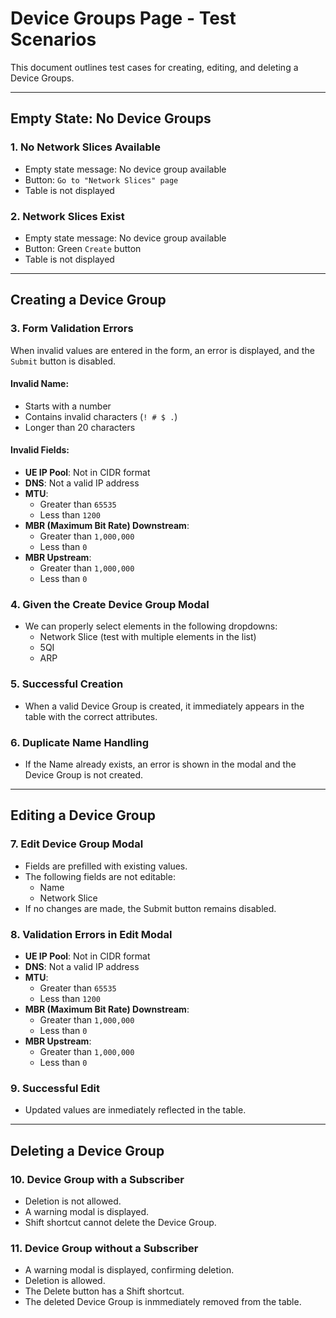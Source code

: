 # Device Groups Page - Test Scenarios

This document outlines test cases for creating, editing, and deleting a Device Groups.

---

## Empty State: No Device Groups

### 1. No Network Slices Available
- Empty state message: No device group available
- Button: `Go to "Network Slices" page`
- Table is not displayed

### 2. Network Slices Exist
- Empty state message: No device group available
- Button: Green `Create` button
- Table is not displayed

---

## Creating a Device Group

### 3. Form Validation Errors
When invalid values are entered in the form, an error is displayed, and the `Submit` button is disabled.  

#### Invalid Name:
- Starts with a number
- Contains invalid characters (`! # $ .`)
- Longer than 20 characters

#### Invalid Fields:
- **UE IP Pool**: Not in CIDR format
- **DNS**: Not a valid IP address
- **MTU**:
  - Greater than `65535`
  - Less than `1200`
- **MBR (Maximum Bit Rate) Downstream**:
  - Greater than `1,000,000`
  - Less than `0`
- **MBR Upstream**:
  - Greater than `1,000,000`
  - Less than `0`

### 4. Given the Create Device Group Modal
- We can properly select elements in the following dropdowns:
  - Network Slice (test with multiple elements in the list)
  - 5QI
  - ARP

### 5. Successful Creation
- When a valid Device Group is created, it immediately appears in the table with the correct attributes.

### 6. Duplicate Name Handling
- If the Name already exists, an error is shown in the modal and the Device Group is not created.

---

## Editing a Device Group

### 7. Edit Device Group Modal
- Fields are prefilled with existing values.
- The following fields are not editable:
  - Name
  - Network Slice
- If no changes are made, the Submit button remains disabled.

### 8. Validation Errors in Edit Modal
- **UE IP Pool**: Not in CIDR format
- **DNS**: Not a valid IP address
- **MTU**:
  - Greater than `65535`
  - Less than `1200`
- **MBR (Maximum Bit Rate) Downstream**:
  - Greater than `1,000,000`
  - Less than `0`
- **MBR Upstream**:
  - Greater than `1,000,000`
  - Less than `0`

### 9. Successful Edit  
- Updated values are inmediately reflected in the table.

---

## Deleting a Device Group

### 10. Device Group with a Subscriber
- Deletion is not allowed.
- A warning modal is displayed.
- Shift shortcut cannot delete the Device Group.

### 11. Device Group without a Subscriber
- A warning modal is displayed, confirming deletion. 
- Deletion is allowed.
- The Delete button has a Shift shortcut.
- The deleted Device Group is inmmediately removed from the table.
